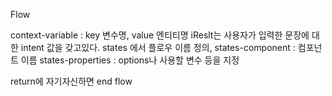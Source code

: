 Flow

context-variable : key 변수명, value 엔티티명
iReslt는 사용자가 입력한 문장에 대한 intent 값을 갖고있다.
states 에서 플로우 이름 정의,
states-component : 컴포넌트 이름
states-properties : options나 사용할 변수 등을 지정

return에 자기자신하면 end flow